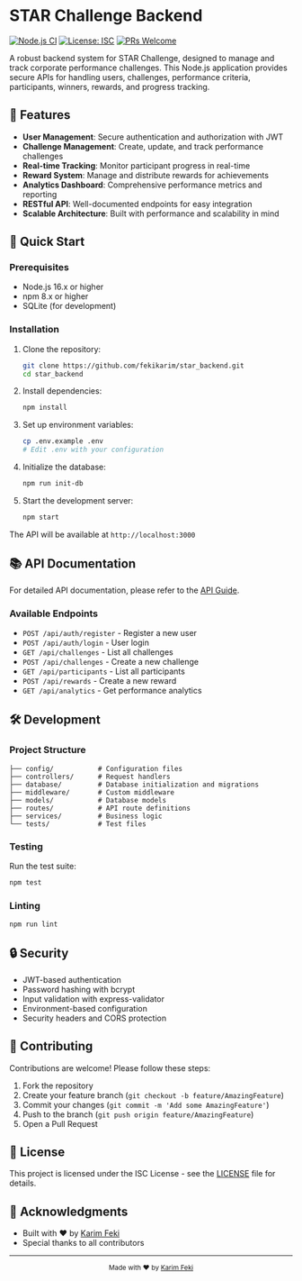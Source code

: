# STAR Challenge Backend

[![Node.js CI](https://github.com/fekikarim/star_backend/actions/workflows/node.js.yml/badge.svg)](https://github.com/fekikarim/star_backend/actions/workflows/node.js.yml)
[![License: ISC](https://img.shields.io/badge/License-ISC-blue.svg)](https://opensource.org/licenses/ISC)
[![PRs Welcome](https://img.shields.io/badge/PRs-welcome-brightgreen.svg)](http://makeapullrequest.com)

A robust backend system for STAR Challenge, designed to manage and track corporate performance challenges. This Node.js application provides secure APIs for handling users, challenges, performance criteria, participants, winners, rewards, and progress tracking.

## 🌟 Features

- **User Management**: Secure authentication and authorization with JWT
- **Challenge Management**: Create, update, and track performance challenges
- **Real-time Tracking**: Monitor participant progress in real-time
- **Reward System**: Manage and distribute rewards for achievements
- **Analytics Dashboard**: Comprehensive performance metrics and reporting
- **RESTful API**: Well-documented endpoints for easy integration
- **Scalable Architecture**: Built with performance and scalability in mind

## 🚀 Quick Start

### Prerequisites

- Node.js 16.x or higher
- npm 8.x or higher
- SQLite (for development)

### Installation

1. Clone the repository:
   ```bash
   git clone https://github.com/fekikarim/star_backend.git
   cd star_backend
   ```

2. Install dependencies:
   ```bash
   npm install
   ```

3. Set up environment variables:
   ```bash
   cp .env.example .env
   # Edit .env with your configuration
   ```

4. Initialize the database:
   ```bash
   npm run init-db
   ```

5. Start the development server:
   ```bash
   npm start
   ```

The API will be available at `http://localhost:3000`

## 📚 API Documentation

For detailed API documentation, please refer to the [API Guide](./API_GUIDE.md).

### Available Endpoints

- `POST /api/auth/register` - Register a new user
- `POST /api/auth/login` - User login
- `GET /api/challenges` - List all challenges
- `POST /api/challenges` - Create a new challenge
- `GET /api/participants` - List all participants
- `POST /api/rewards` - Create a new reward
- `GET /api/analytics` - Get performance analytics

## 🛠 Development

### Project Structure

```
├── config/           # Configuration files
├── controllers/      # Request handlers
├── database/         # Database initialization and migrations
├── middleware/       # Custom middleware
├── models/           # Database models
├── routes/           # API route definitions
├── services/         # Business logic
└── tests/            # Test files
```

### Testing

Run the test suite:

```bash
npm test
```

### Linting

```bash
npm run lint
```

## 🔒 Security

- JWT-based authentication
- Password hashing with bcrypt
- Input validation with express-validator
- Environment-based configuration
- Security headers and CORS protection

## 🤝 Contributing

Contributions are welcome! Please follow these steps:

1. Fork the repository
2. Create your feature branch (`git checkout -b feature/AmazingFeature`)
3. Commit your changes (`git commit -m 'Add some AmazingFeature'`)
4. Push to the branch (`git push origin feature/AmazingFeature`)
5. Open a Pull Request

## 📄 License

This project is licensed under the ISC License - see the [LICENSE](LICENSE) file for details.

## 👏 Acknowledgments

- Built with ❤️ by [Karim Feki](https://github.com/fekikarim)
- Special thanks to all contributors

---

<div align="center">
  <sub>Made with ❤️ by <a href="https://github.com/fekikarim">Karim Feki</a></sub>
</div>
